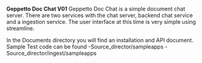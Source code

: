 **Geppetto Doc Chat V01**
 Geppetto Doc Chat is a simple document chat server.
There are two services with the chat server, backend chat service and a ingestion service.
The user interface at this time is very simple using streamline. 

In the Documents directory you will find an installation and API document.
Sample Test code can be found
-Source_director/sampleapps
-Source_director/ingest/sampleapps
